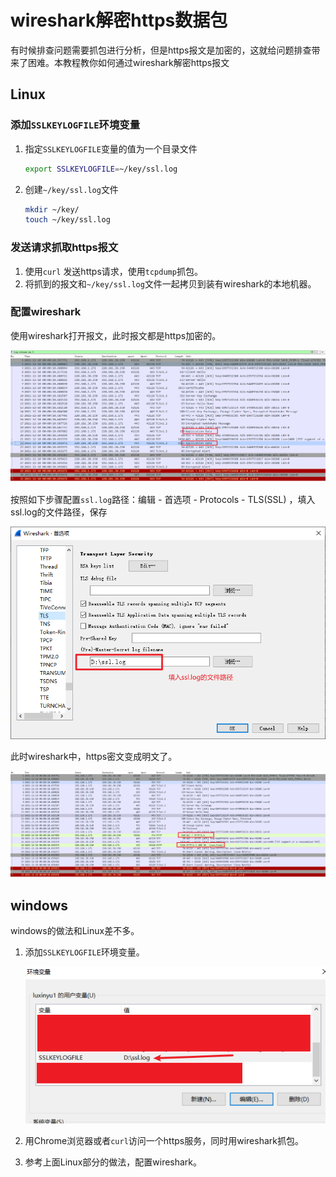 # wireshark解密https数据包

有时候排查问题需要抓包进行分析，但是https报文是加密的，这就给问题排查带来了困难。本教程教你如何通过wireshark解密https报文

## Linux

### 添加`SSLKEYLOGFILE`环境变量

1. 指定`SSLKEYLOGFILE`变量的值为一个目录文件

   ```bash
   export SSLKEYLOGFILE=~/key/ssl.log
   ```

2. 创建`~/key/ssl.log`文件

   ```bash
   mkdir ~/key/
   touch ~/key/ssl.log
   ```

### 发送请求抓取https报文

1. 使用`curl` 发送https请求，使用`tcpdump`抓包。
2. 将抓到的报文和`~/key/ssl.log`文件一起拷贝到装有wireshark的本地机器。

### 配置wireshark

使用wireshark打开报文，此时报文都是https加密的。

![image-20211210003152263](images/image-20211210003152263.png)

按照如下步骤配置`ssl.log`路径：编辑 - 首选项 - Protocols - TLS(SSL) ，填入ssl.log的文件路径，保存

![image-20211210003606132](images/image-20211210003606132.png)

此时wireshark中，https密文变成明文了。

![image-20211210003821808](images/image-20211210003821808.png)

## windows

windows的做法和Linux差不多。

1. 添加`SSLKEYLOGFILE`环境变量。

   ![image-20211210004302443](images/image-20211210004302443.png)

2. 用Chrome浏览器或者`curl`访问一个https服务，同时用wireshark抓包。

3. 参考上面Linux部分的做法，配置wireshark。



